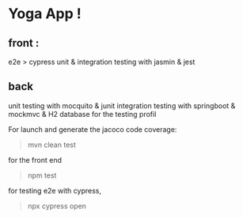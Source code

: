 # Yoga App !
## front : 
e2e > cypress
unit & integration testing with jasmin & jest

## back
unit testing with mocquito & junit 
integration testing with springboot & mockmvc & H2 database for the testing profil

For launch and generate the jacoco code coverage:
> mvn clean test

for the front end
> npm test

for testing e2e with cypress, 
> npx cypress open
